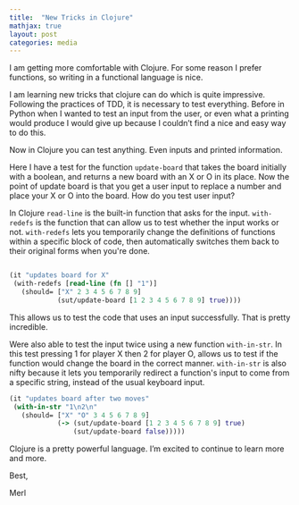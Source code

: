 ```yaml
---
title:  "New Tricks in Clojure"
mathjax: true
layout: post
categories: media
---
```


I am getting more comfortable with Clojure. For some reason I prefer functions, so writing in a functional language is nice.

I am learning new tricks that clojure can do which is quite impressive. Following the practices of TDD, it is necessary to test everything. Before in Python when I wanted to test an input from the user, or even what a printing would produce I would give up because I couldn’t find a nice and easy way to do this.

Now in Clojure you can test anything.  Even inputs and printed information.

Here I have a test for the function `update-board` that takes the board initially with a boolean, and returns a new board with an X or O in its place. Now the point of update board is that you get a user input to replace a number and place your X or O into the board. How do you test user input?

In Clojure `read-line` is the built-in function that asks for the input. `with-redefs` is the function that can allow us to test whether the input works or not. `with-redefs` lets you temporarily change the definitions of functions within a specific block of code, then automatically switches them back to their original forms when you're done.


```clojure

(it "updates board for X"
 (with-redefs [read-line (fn [] "1")]
   (should= ["X" 2 3 4 5 6 7 8 9]
            (sut/update-board [1 2 3 4 5 6 7 8 9] true))))

```

This allows us to test the code that uses an input successfully. That is pretty incredible.


Were also able to test the input twice using a new function `with-in-str`. In this test pressing 1 for player X then 2 for player O, allows us to test if the function would change the board in the correct manner. `with-in-str` is also nifty because it  lets you temporarily redirect a function's input to come from a specific string, instead of the usual keyboard input.

```clojure
(it "updates board after two moves"
 (with-in-str "1\n2\n"
   (should= ["X" "O" 3 4 5 6 7 8 9]
            (-> (sut/update-board [1 2 3 4 5 6 7 8 9] true)
                (sut/update-board false)))))

```

Clojure is a pretty powerful language. I’m excited to continue to learn more and more.

Best,

Merl
